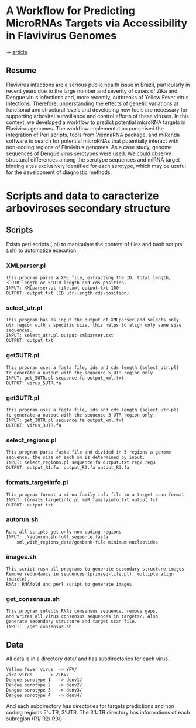 # A Workflow for Predicting MicroRNAs Targets via Accessibility in Flavivirus Genomes
-> [article](https://link.springer.com/chapter/10.1007/978-3-030-01722-4_12) 
## Resume 
Flavivirus infections are a serious public health issue in Brazil, particularly in recent years due to the large number and severity of cases of Zika and Dengue virus infections and, more recently, outbreaks of Yellow Fever virus infections. Therefore, understanding the effects of genetic variations at functional and structural levels and developing new tools are necessary for supporting arboviral surveillance and control efforts of these viruses. In this context, we developed a workflow to predict potential microRNA targets in Flavivirus genomes. The workflow implementation comprised the integration of Perl scripts, tools from ViennaRNA package, and miRanda software to search for potential microRNAs that potentially interact with non-coding regions of Flavivirus genomes. As a case study, genome sequences of Dengue virus serotypes were used. We could observe structural differences among the serotype sequences and  miRNA target binding sites exclusively identified for each serotype, which may be useful for the development of diagnostic methods.
# Scripts and data to caracterize arboviroses secondary structure
## Scripts
Exists perl scripts (.pl) to manipulate the content of
files and bash scripts (.sh) to automatize execution

### XMLparser.pl
	This program parse a XML file, extracting the ID, total length,      
	3`UTR length or 5'UTR length and cds position.                      
	INPUT: XMLparser.pl file.xml output.txt 100                          
	OUTPUT: output.txt (ID utr-length cds-position)

### select_utr.pl
	This program has as input the output of XMLparser and selects only	
	utr region with a specific size. this helps to align only same size 
	sequences.															
	INPUT: select_utr.pl output-xmlparser.txt                           
	OUTPUT: output.txt							

### get5UTR.pl
	This program uses a fasta file, ids and cds length (select_utr.pl)
	to generate a output with the sequence 5'UTR region only.		       	
	INPUT: get_5UTR.pl sequence.fa output_xml.txt                         	
	OUTPUT: virus_5UTR.fa 							

### get3UTR.pl
	This program uses a fasta file, ids and cds length (select_utr.pl)
	to generate a output with the sequence 3'UTR region only.		       	
	INPUT: get_3UTR.pl sequence.fa output_xml.txt                         	
	OUTPUT: virus_3UTR.fa 							

### select_regions.pl
	This program parse fasta file and divided in 3 regions a genome 
	sequence, the size of each on is determined by input.               
	INPUT: select_regions.pl sequence.fa output.txt reg2 reg3
	OUTPUT: output_R1.fa  output_R2.fa output_R3.fa                                                                  

### formats_targetinfo.pl
	This program format a mirna family info file to a target scan format
	INPUT: formats_targetinfo.pl miR_familyinfo.txt output.txt
	OUTPUT: output.txt

### autorun.sh
	Runs all scripts get only non coding regions                
	INPUT: .\autorun.sh full_sequence.fasta                     
		xml_with_regions_data/genbank-file minimum-nucleotides     

### images.sh
	This script rusn all programs to generate secondary structure images        
	Remove redundancy in sequences (prinseq-lite.pl), multiple align (muscle),  
	RNAz, RNAfold and perl script to generate images                            

### get_consensus.sh
	This program selects RNAz consensus sequence, remove gaps,              
	and writes all virus consensus sequences in targets/. Also              
	generate secondary structure and target scan file.                      
	INPUT: ./get_consensus.sh                                                






## Data
All data is in a directory data/ and has subdirectories for each virus. 

	Yellow fever virus	-> YFV/ 
	Zika virus		-> ZIKV/ 
	Dengue sorotype 1	-> denv1/ 
	Dengue sorotype 2	-> denv2/ 
	Dengue sorotype 3	-> denv3/ 
	Dengue sorotype 4	-> denv4/

And each subdirectory has directories for targets predictions 
and non coding regions 5'UTR, 3'UTR.
The 3'UTR directory has informations of each subregion (R1/ R2/ R3/)

